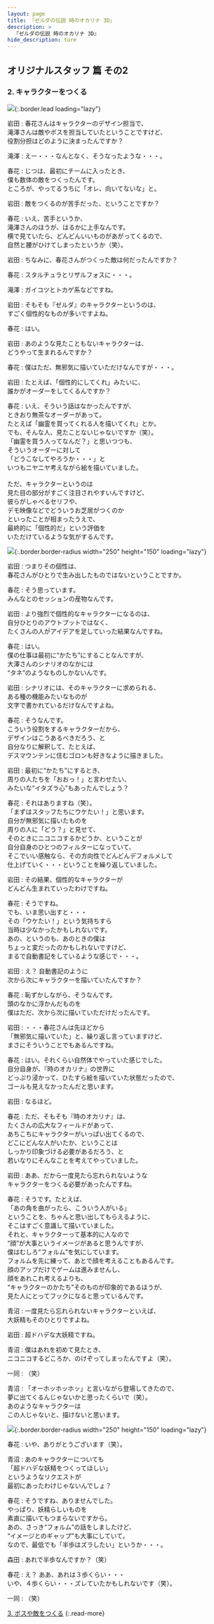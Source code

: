 ```yaml
---
layout: page
title: 『ゼルダの伝説 時のオカリナ 3D』
description: >
  『ゼルダの伝説 時のオカリナ 3D』
hide_description: ture
---
```


## オリジナルスタッフ 篇 その2

### 2. キャラクターをつくる

![](/interviews/jp/3ds/aqej/vol1/img/mainvisual2.jpg){:.border.lead loading="lazy"}

岩田
: 春花さんはキャラクターのデザイン担当で、<br>滝澤さんは敵やボスを担当していたということですけど、<br>役割分担はどのように決まったんですか？

滝澤
: えー・・・なんとなく、そうなったような・・・。

春花
: じつは、最初にチームに入ったとき、<br>僕も数体の敵をつくったんです。<br>ところが、やってるうちに「オレ、向いてないな」と。

岩田
: 敵をつくるのが苦手だった、ということですか？

春花
: いえ、苦手というか、<br>滝澤さんのほうが、はるかに上手なんです。<br>横で見ていたら、どんどんいいものがあがってくるので、<br>自然と腰がひけてしまったというか（笑）。

岩田
: ちなみに、春花さんがつくった敵は何だったんですか？

春花
: スタルチュラとリザルフォスに・・・。

滝澤
: ガイコツとトカゲ系などですね。

岩田
: そもそも『ゼルダ』のキャラクターというのは、<br>すごく個性的なものが多いですよね。

春花
: はい。

岩田
: あのような見たこともないキャラクターは、<br>どうやって生まれるんですか？

春花
: 僕はただ、無邪気に描いていただけなんですが・・・。

岩田
: たとえば、「個性的にしてくれ」みたいに、<br>誰かがオーダーをしてくるんですか？

春花
: いえ、そういう話はなかったんですが、<br>ときおり無茶なオーダーがあって。<br>たとえば「幽霊を買ってくれる人を描いてくれ」とか。<br>でも、そんな人、見たことないじゃないですか（笑）。<br>「幽霊を買う人ってなんだ？」と思いつつも、<br>そういうオーダーに対して<br>「どうこなしてやろうか・・・」と<br>いつもニヤニヤ考えながら絵を描いていました。<br>&nbsp;<br>ただ、キャラクターというのは<br>見た目の部分がすごく注目されやすいんですけど、<br>彼らがしゃべるセリフや、<br>デモ映像などでどういうお芝居がつくのか<br>といったことが相まったうえで、<br>最終的に「個性的だ」という評価を<br>いただけているような気がするんです。

![](/interviews/jp/3ds/aqej/vol1/img/photo8.jpg){:.border.border-radius width="250" height="150"  loading="lazy"}

岩田
: つまりその個性は、<br>春花さんがひとりで生み出したものではないということですか。

春花
: そう思っています。<br>みんなとのセッションの産物なんです。

岩田
: より強烈で個性的なキャラクターになるのは、<br>自分ひとりのアウトプットではなく、<br>たくさんの人がアイデアを足していった結果なんですね。

春花
: はい。<br>僕の仕事は最初に“かたち”にすることなんですが、<br>大澤さんのシナリオのなかには<br>“タネ”のようなものしかないんです。

岩田
: シナリオには、そのキャラクターに求められる、<br>ある種の機能みたいなものが<br>文字で書かれているだけなんですよね。

春花
: そうなんです。<br>こういう役割をするキャラクターだから、<br>デザインはこうあるべきだろう、と<br>自分なりに解釈して、たとえば、<br>デスマウンテンに住むゴロンも好きなように描きました。

岩田
: 最初に“かたち”にするとき、<br>周りの人たちを「おおっ！」と言わせたい、<br>みたいな“イタズラ心”もあったんでしょう？

春花
: それはありますね（笑）。<br>「まずはスタッフたちにウケたい！」と思います。<br>自分が無邪気に描いたものを<br>周りの人に「どう？」と見せて、<br>そのときにニコニコするかどうか、ということが<br>自分自身のひとつのフィルターになっていて、<br>そこでいい感触なら、その方向性でどんどんデフォルメして<br>仕上げていく・・・ということを繰り返していました。

岩田
: その結果、個性的なキャラクターが<br>どんどん生まれていったわけですね。

春花
: そうですね。<br>でも、いま思い出すと・・・<br>その「ウケたい！」という気持ちすら<br>当時は少なかったかもしれないです。<br>あの、というのも、あのときの僕は<br>ちょっと変だったのかもしれないですけど、<br>まるで自動書記をしているような感じで・・・。

岩田
: え？ 自動書記のように<br>次から次にキャラクターを描いていたんですか？

春花
: 恥ずかしながら、そうなんです。<br>頭のなかに浮かんだものを<br>僕はただ、次から次に描いていただけだったんです。

岩田
: ・・・春花さんは先ほどから<br>「無邪気に描いていた」と、繰り返し言っていますけど、<br>まさにそういうことでもあるんですね。

春花
: はい。それくらい自然体でやっていた感じでした。<br>自分自身が、『時のオカリナ』の世界に<br>どっぷり浸かって、ひたすら絵を描いていた状態だったので、<br>ゴールも見えなかったんだと思います。

岩田
: なるほど。

春花
: ただ、そもそも『時のオカリナ』は、<br>たくさんの広大なフィールドがあって、<br>あちこちにキャラクターがいっぱい出てくるので、<br>どこにどんな人がいたか、ということは<br>しっかり印象づける必要があるだろう、と<br>若いなりにそんなことを考えてやっていました。

岩田
: ああ、だから一度見たら忘れられないような<br>キャラクターをつくる必要があったんですね。

春花
: そうです。たとえば、<br>「あの角を曲がったら、こういう人がいる」<br>ということを、ちゃんと思い出してもらえるように、<br>そこはすごく意識して描いていました。<br>それと、キャラクターって基本的に人なので<br>“顔”が大事というイメージがあると思うんですが、<br>僕はむしろ“フォルム”を気にしています。<br>フォルムを先に練って、あとで顔を考えることもあるんです。<br>顔のアップだけでゲームは進みませんし、<br>顔をあれこれ考えるよりも、<br>“キャラクターのかたち”そのものが印象的であるほうが、<br>見た人にとってフックになると思っているんです。

青沼
: 一度見たら忘れられないキャラクターといえば、<br>大妖精もそのひとりですよね。

岩田
: 超ドハデな大妖精ですね。

青沼
: 僕はあれを初めて見たとき、<br>ニコニコするどころか、のけぞってしまったんですよ（笑）。

一同
: （笑）

青沼
: 「オーホッホッホッ」と言いながら登場してきたので、<br>夢に出てくるんじゃないかと思ったくらいで（笑）。<br>あのようなキャラクターは<br>この人じゃないと、描けないと思います。

![](/interviews/jp/3ds/aqej/vol1/img/photo9.jpg){:.border.border-radius width="250" height="150"  loading="lazy"}

春花
: いや、ありがとうございます（笑）。

青沼
: あのキャラクターについても<br>「超ドハデな妖精をつくってほしい」<br>というようなリクエストが<br>最初にあったわけじゃないんでしょ？

春花
: そうですね、ありませんでした。<br>やっぱり、妖精らしいものを<br>素直に描いてもつまらないですから。<br>あの、さっき“フォルム”の話をしましたけど、<br>“イメージとのギャップ”も大事にしていて。<br>なので、最低でも「半歩はズラしたい」というか・・・。

森田
: あれで半歩なんですか？（笑）

春花
: え？ ああ、あれは３歩くらい・・・<br>いや、４歩くらい・・・ズレていたかもしれないです（笑）。

一同
: （笑）



[3. ボスや敵をつくる](3.md)
{:.read-more}
